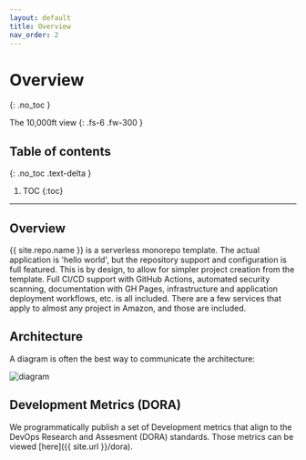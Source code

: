 ```yaml
---
layout: default
title: Overview
nav_order: 2
---
```


# Overview
{: .no_toc }

The 10,000ft view
{: .fs-6 .fw-300 }

## Table of contents
{: .no_toc .text-delta }

1. TOC
{:toc}

---

## Overview

{{ site.repo.name }} is a serverless monorepo template.  The actual application is 'hello world', but the repository support and configuration is full featured. This is by design, to allow for simpler project creation from the template.  Full CI/CD support with GitHub Actions, automated security scanning, documentation with GH Pages, infrastructure and application deployment workflows, etc. is all included.  There are a few services that apply to almost any project in Amazon, and those are included.

## Architecture

A diagram is often the best way to communicate the architecture:

![diagram](../../../assets/architecture.svg)


## Development Metrics (DORA)

We programmatically publish a set of Development metrics that align to the DevOps Research and Assesment (DORA) standards.  Those metrics can be viewed [here]({{ site.url }}/dora).
